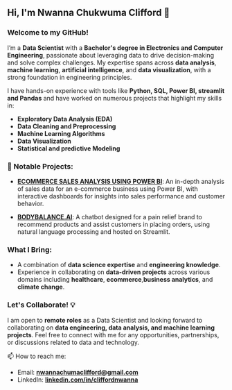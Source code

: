 
## Hi, I'm Nwanna Chukwuma Clifford 👋

### Welcome to my GitHub!

I’m a **Data Scientist** with a **Bachelor's degree in Electronics and Computer Engineering**, passionate about leveraging data to drive decision-making and solve complex challenges. My expertise spans across **data analysis**, **machine learning**, **artificial intelligence**, and **data visualization**, with a strong foundation in engineering principles.

I have hands-on experience with tools like **Python, SQL, Power BI, streamlit and Pandas** and have worked on numerous projects that highlight my skills in:

- **Exploratory Data Analysis (EDA)**
- **Data Cleaning and Preprocessing**
- **Machine Learning Algorithms**
- **Data Visualization**
- **Statistical and predictive Modeling**

### 📂 Notable Projects:
- **[ECOMMERCE SALES ANALYSIS USING POWER BI](https://github.com/cliffordnwanna/ECOMMERCE_SALES_ANALYSIS_USING_POWER_BI)**: An in-depth analysis of sales data for an e-commerce business using Power BI, with interactive dashboards for insights into sales performance and customer behavior.
  
- **[BODYBALANCE.AI](https://github.com/cliffordnwanna/BODYBALANCE.AI)**: A chatbot designed for a pain relief brand to recommend products and assist customers in placing orders, using natural language processing and hosted on Streamlit.

### What I Bring:
- A combination of **data science expertise** and **engineering knowledge**.
- Experience in collaborating on **data-driven projects** across various domains including **healthcare**, **ecommerce**,**business analytics**, and **climate change**.


### Let's Collaborate! 💡
I am open to **remote roles** as a Data Scientist and looking forward to collaborating on **data engineering, data analysis, and machine learning projects**. Feel free to connect with me for any opportunities, partnerships, or discussions related to data and technology.

📫 How to reach me:  
- Email: **nwannachumaclifford@gmail.com**  
- LinkedIn: **[linkedin.com/in/cliffordnwanna](https://linkedin.com/in/cliffordnwanna)**

